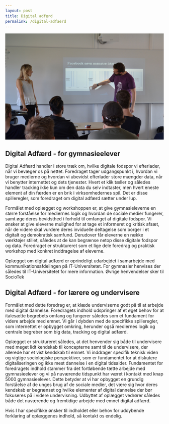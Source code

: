 ```yaml
---
layout: post
title: Digital adfærd
permalink: /digital-adfaerd
---
```


<img src="/img/DSC_0012.resized.JPG" alt="Digital Adfærd" class="img-responsive">

## Digital Adfærd - for gymnasieelever


Digital Adfærd handler i store træk om, hvilke digitale fodspor vi efterlader, når vi bevæger os på nettet. Foredraget tager udgangspunkt i, hvordan vi bruger medierne og hvordan vi ubevidst efterlader store mængder data, når vi benytter internettet og dets tjenester. Hvert et klik tæller og således handler tracking ikke kun om den data du selv indtaster, men hvert eneste element af din færden er en brik i virksomhedernes spil. Det er disse spilleregler, som foredraget om digital adfærd sætter under lup.

Formålet med oplægget og workshoppen er, at give gymnasieleverne en større forståelse for mediernes logik og hvordan de sociale medier fungerer, samt øge deres bevidsthed i forhold til omfanget af digitale fodspor. Vi ønsker at give eleverne mulighed for at tage et informeret og kritisk afsæt, når de videre skal vurdere deres inviduelle deltagelse som borger i et digitalt og demokratisk samfund. Derudover får eleverne en række værktøjer stillet, således at de kan begrænse netop disse digitale fodspor og data. Foredraget er struktureret som et lige dele foredrag og praktisk workshop med konkret inddragelse af eleverne.


Oplægget om digital adfærd er oprindeligt udarbejdet i samarbejde med kommunikationsafdelingen på IT-Universitetet. For gymnasier henvises der således til IT-Universitetet for mere information. Øvrige henvendelser sker til SocioTek

## Digital Adfærd - for lærere og undervisere

Formålet med dette foredrag er, at klæde underviserne godt på til at arbejde med digital dannelse. Foredragets indhold udspringer af et øget behov for at italesætte begrebets omfang og fungerer således som et fundament for videre arbejde med emnet. Vi går i dybden med de specifikke spilleregler, som internettet er opbygget omkring, herunder også mediernes logik og centrale begreber som big data, tracking og digital adfærd.

Oplægget er struktureret således, at det henvender sig både til undervisere med meget lidt kendskab til koncepterne samt til de undervisere, der allerede har et vist kendskab til emnet. Vi inddrager specifik teknisk viden og vigtige sociologiske perspektiver, som er fundamentet for at diskutere digitaliseringen og ikke mest dannelse i en digital tidsalder. Fundamentet for foredragets indhold stammer fra det fortløbende tætte arbejde med gymnasieelever og vi på nuværende tidspunkt har været i kontakt med knap 5000 gymnasieelever. Dette betyder at vi har opbygget en grundig forståelse af de unges brug af de sociale medier, det være sig hvor deres kendskab er begrænset og hvilke elementer af digital dannelse der bør fokuseres på i videre undervisning. Udbyttet af oplægget vedrører således både det nuværende og fremtidige arbejde med emnet digital adfærd. 


Hvis I har specifikke ønsker til indholdet eller behov for uddybende forklaring af oplæggenes indhold, så kontakt os endelig.
